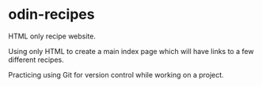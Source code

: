 # odin-recipes
HTML only recipe website.

Using only HTML to create a main index page which will have links to a few different recipes.

Practicing using Git for version control while working on a project.
